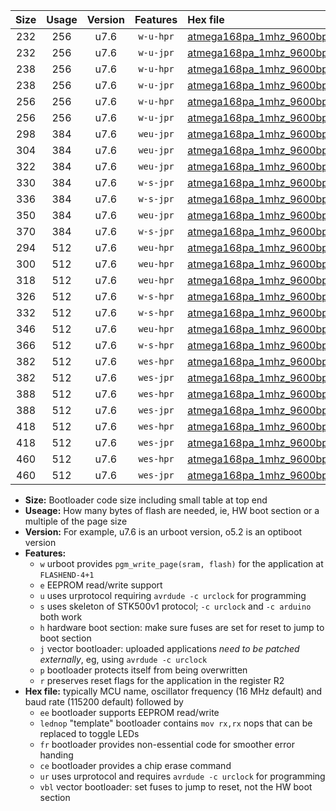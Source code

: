 |Size|Usage|Version|Features|Hex file|
|:-:|:-:|:-:|:-:|:--|
|232|256|u7.6|`w-u-hpr`|[atmega168pa_1mhz_9600bps_ur.hex](https://raw.githubusercontent.com/stefanrueger/urboot/main//atmega168pa_1mhz_9600bps_ur.hex)|
|232|256|u7.6|`w-u-jpr`|[atmega168pa_1mhz_9600bps_ur_vbl.hex](https://raw.githubusercontent.com/stefanrueger/urboot/main//atmega168pa_1mhz_9600bps_ur_vbl.hex)|
|238|256|u7.6|`w-u-hpr`|[atmega168pa_1mhz_9600bps_lednop_ur.hex](https://raw.githubusercontent.com/stefanrueger/urboot/main//atmega168pa_1mhz_9600bps_lednop_ur.hex)|
|238|256|u7.6|`w-u-jpr`|[atmega168pa_1mhz_9600bps_lednop_ur_vbl.hex](https://raw.githubusercontent.com/stefanrueger/urboot/main//atmega168pa_1mhz_9600bps_lednop_ur_vbl.hex)|
|256|256|u7.6|`w-u-hpr`|[atmega168pa_1mhz_9600bps_lednop_fr_ur.hex](https://raw.githubusercontent.com/stefanrueger/urboot/main//atmega168pa_1mhz_9600bps_lednop_fr_ur.hex)|
|256|256|u7.6|`w-u-jpr`|[atmega168pa_1mhz_9600bps_lednop_fr_ur_vbl.hex](https://raw.githubusercontent.com/stefanrueger/urboot/main//atmega168pa_1mhz_9600bps_lednop_fr_ur_vbl.hex)|
|298|384|u7.6|`weu-jpr`|[atmega168pa_1mhz_9600bps_ee_ur_vbl.hex](https://raw.githubusercontent.com/stefanrueger/urboot/main//atmega168pa_1mhz_9600bps_ee_ur_vbl.hex)|
|304|384|u7.6|`weu-jpr`|[atmega168pa_1mhz_9600bps_ee_lednop_ur_vbl.hex](https://raw.githubusercontent.com/stefanrueger/urboot/main//atmega168pa_1mhz_9600bps_ee_lednop_ur_vbl.hex)|
|322|384|u7.6|`weu-jpr`|[atmega168pa_1mhz_9600bps_ee_lednop_fr_ur_vbl.hex](https://raw.githubusercontent.com/stefanrueger/urboot/main//atmega168pa_1mhz_9600bps_ee_lednop_fr_ur_vbl.hex)|
|330|384|u7.6|`w-s-jpr`|[atmega168pa_1mhz_9600bps_vbl.hex](https://raw.githubusercontent.com/stefanrueger/urboot/main//atmega168pa_1mhz_9600bps_vbl.hex)|
|336|384|u7.6|`w-s-jpr`|[atmega168pa_1mhz_9600bps_lednop_vbl.hex](https://raw.githubusercontent.com/stefanrueger/urboot/main//atmega168pa_1mhz_9600bps_lednop_vbl.hex)|
|350|384|u7.6|`weu-jpr`|[atmega168pa_1mhz_9600bps_ee_lednop_fr_ce_ur_vbl.hex](https://raw.githubusercontent.com/stefanrueger/urboot/main//atmega168pa_1mhz_9600bps_ee_lednop_fr_ce_ur_vbl.hex)|
|370|384|u7.6|`w-s-jpr`|[atmega168pa_1mhz_9600bps_lednop_fr_vbl.hex](https://raw.githubusercontent.com/stefanrueger/urboot/main//atmega168pa_1mhz_9600bps_lednop_fr_vbl.hex)|
|294|512|u7.6|`weu-hpr`|[atmega168pa_1mhz_9600bps_ee_ur.hex](https://raw.githubusercontent.com/stefanrueger/urboot/main//atmega168pa_1mhz_9600bps_ee_ur.hex)|
|300|512|u7.6|`weu-hpr`|[atmega168pa_1mhz_9600bps_ee_lednop_ur.hex](https://raw.githubusercontent.com/stefanrueger/urboot/main//atmega168pa_1mhz_9600bps_ee_lednop_ur.hex)|
|318|512|u7.6|`weu-hpr`|[atmega168pa_1mhz_9600bps_ee_lednop_fr_ur.hex](https://raw.githubusercontent.com/stefanrueger/urboot/main//atmega168pa_1mhz_9600bps_ee_lednop_fr_ur.hex)|
|326|512|u7.6|`w-s-hpr`|[atmega168pa_1mhz_9600bps.hex](https://raw.githubusercontent.com/stefanrueger/urboot/main//atmega168pa_1mhz_9600bps.hex)|
|332|512|u7.6|`w-s-hpr`|[atmega168pa_1mhz_9600bps_lednop.hex](https://raw.githubusercontent.com/stefanrueger/urboot/main//atmega168pa_1mhz_9600bps_lednop.hex)|
|346|512|u7.6|`weu-hpr`|[atmega168pa_1mhz_9600bps_ee_lednop_fr_ce_ur.hex](https://raw.githubusercontent.com/stefanrueger/urboot/main//atmega168pa_1mhz_9600bps_ee_lednop_fr_ce_ur.hex)|
|366|512|u7.6|`w-s-hpr`|[atmega168pa_1mhz_9600bps_lednop_fr.hex](https://raw.githubusercontent.com/stefanrueger/urboot/main//atmega168pa_1mhz_9600bps_lednop_fr.hex)|
|382|512|u7.6|`wes-hpr`|[atmega168pa_1mhz_9600bps_ee.hex](https://raw.githubusercontent.com/stefanrueger/urboot/main//atmega168pa_1mhz_9600bps_ee.hex)|
|382|512|u7.6|`wes-jpr`|[atmega168pa_1mhz_9600bps_ee_vbl.hex](https://raw.githubusercontent.com/stefanrueger/urboot/main//atmega168pa_1mhz_9600bps_ee_vbl.hex)|
|388|512|u7.6|`wes-hpr`|[atmega168pa_1mhz_9600bps_ee_lednop.hex](https://raw.githubusercontent.com/stefanrueger/urboot/main//atmega168pa_1mhz_9600bps_ee_lednop.hex)|
|388|512|u7.6|`wes-jpr`|[atmega168pa_1mhz_9600bps_ee_lednop_vbl.hex](https://raw.githubusercontent.com/stefanrueger/urboot/main//atmega168pa_1mhz_9600bps_ee_lednop_vbl.hex)|
|418|512|u7.6|`wes-hpr`|[atmega168pa_1mhz_9600bps_ee_lednop_fr.hex](https://raw.githubusercontent.com/stefanrueger/urboot/main//atmega168pa_1mhz_9600bps_ee_lednop_fr.hex)|
|418|512|u7.6|`wes-jpr`|[atmega168pa_1mhz_9600bps_ee_lednop_fr_vbl.hex](https://raw.githubusercontent.com/stefanrueger/urboot/main//atmega168pa_1mhz_9600bps_ee_lednop_fr_vbl.hex)|
|460|512|u7.6|`wes-hpr`|[atmega168pa_1mhz_9600bps_ee_lednop_fr_ce.hex](https://raw.githubusercontent.com/stefanrueger/urboot/main//atmega168pa_1mhz_9600bps_ee_lednop_fr_ce.hex)|
|460|512|u7.6|`wes-jpr`|[atmega168pa_1mhz_9600bps_ee_lednop_fr_ce_vbl.hex](https://raw.githubusercontent.com/stefanrueger/urboot/main//atmega168pa_1mhz_9600bps_ee_lednop_fr_ce_vbl.hex)|

- **Size:** Bootloader code size including small table at top end
- **Useage:** How many bytes of flash are needed, ie, HW boot section or a multiple of the page size
- **Version:** For example, u7.6 is an urboot version, o5.2 is an optiboot version
- **Features:**
  + `w` urboot provides `pgm_write_page(sram, flash)` for the application at `FLASHEND-4+1`
  + `e` EEPROM read/write support
  + `u` uses urprotocol requiring `avrdude -c urclock` for programming
  + `s` uses skeleton of STK500v1 protocol; `-c urclock` and `-c arduino` both work
  + `h` hardware boot section: make sure fuses are set for reset to jump to boot section
  + `j` vector bootloader: uploaded applications *need to be patched externally*, eg, using `avrdude -c urclock`
  + `p` bootloader protects itself from being overwritten
  + `r` preserves reset flags for the application in the register R2
- **Hex file:** typically MCU name, oscillator frequency (16 MHz default) and baud rate (115200 default) followed by
  + `ee` bootloader supports EEPROM read/write
  + `lednop` "template" bootloader contains `mov rx,rx` nops that can be replaced to toggle LEDs
  + `fr` bootloader provides non-essential code for smoother error handing
  + `ce` bootloader provides a chip erase command
  + `ur` uses urprotocol and requires `avrdude -c urclock` for programming
  + `vbl` vector bootloader: set fuses to jump to reset, not the HW boot section
